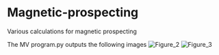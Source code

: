 # Magnetic-prospecting
Various calculations for magnetic prospecting

The MV program.py outputs the following images
![Figure_2](https://user-images.githubusercontent.com/20105840/204506631-070fe34d-b102-4df6-a40b-66634ec02ab7.png)
![Figure_3](https://user-images.githubusercontent.com/20105840/204506664-fa6fcdf7-5ee6-4b8f-998e-433f183b442d.png)
